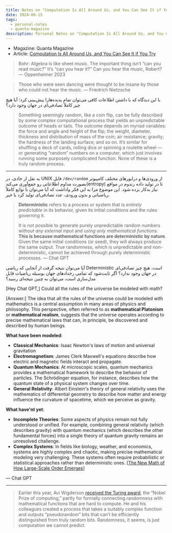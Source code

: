 ```yaml
---
title: Notes on "Computation Is All Around Us, and You Can See It if You Try"
date: 2024-06-15
tags:
  - personal-notes
  - quanta-magazine
description: Personal Notes on "Computation Is All Around Us, and You Can See It if You Try" Article
---
```


- Magazine: Quanta Magazine
- Article: [Computation Is All Around Us, and You Can See It if You Try](https://www.quantamagazine.org/computation-is-all-around-us-and-you-can-see-it-if-you-try-20240612/)

> Bohr: Algebra is like sheet music. The important thing isn’t “can you read music?” It’s “can you hear it?” Can you hear the music, Robert?
> — Oppenheimer 2023

> Those who were seen dancing were thought to be insane by those who could not hear the music.
> — Friedrich Nietzsche

با این دیدگاه که با داشتن اطلاعات کافی می‌توان تمام پدیده‌هارا پیش‌بینی کرد؛ آیا هیچ چیز کاملاً تصادفی‌ای در جهان وجود دارد؟

> Something seemingly random, like a coin flip, can be fully described by some complex computational process that yields an unpredictable outcome of heads or tails. The outcome depends on myriad variables: the force and angle and height of the flip; the weight, diameter, thickness and distribution of mass of the coin; air resistance; gravity; the hardness of the landing surface; and so on. It’s similar for shuffling a deck of cards, rolling dice or spinning a roulette wheel — or generating “random” numbers on a computer, which just involves running some purposely complicated function. None of these is a truly random process.

---

به نقل از جادی، در UNIX فایل
`/dev/random`
از ورودی‌ها و درایورهای مختلف کامپیوتر بصورت مداوم اطلاعاتی رو جمع‌آوری می‌کند(entropy) تا در تولید داده رندوم در مواقع نیاز به‌کار برده شود. این موضوع مرا به این فکر واداشت که آیا می‌توان با توابع کاملاً ریاضیاتی و بدون ورودی، عدد تصادفی‌ای تولید کرد یا خیر.

> **Deterministic** refers to a process or system that is _entirely predictable_ in its behavior, given its initial conditions and the rules governing it.
> 
> It is not possible to generate purely unpredictable random numbers _without any external input_ and _using only mathematical functions_. **This is because mathematical functions are deterministic by nature**. Given the same initial conditions (or seed), they will always produce the same output. True randomness, which is unpredictable and non-deterministic, cannot be achieved through purely deterministic processes.
> — Chat GPT

آیا می‌توان نتیجه گرفت از آنجایی که ریاضی Deterministic است، هیچ چیز تصادفی‌ای در جهان وجود ندارد؟ اگر ثابت‌شود که تمامی رخدادهای جهان بوسیله ریاضیات قابل مدل‌سازی است، می‌توان به چنین نتیجه‌ای رسید؟

[Hey Chat GPT,] Could all the rules of the universe be modeled with math?

[Answer:] The idea that all the rules of the universe could be modeled with mathematics is a central assumption in many areas of physics and philosophy. This perspective, often referred to as **mathematical Platonism** or **mathematical realism**, suggests that the universe operates according to precise mathematical laws that can, in principle, be discovered and described by human beings.

**What have been modeled**:

- **Classical Mechanics**: Isaac Newton's laws of motion and universal gravitation
- **Electromagnetism**: James Clerk Maxwell's equations describe how electric and magnetic fields interact and propagate.
- **Quantum Mechanics**: At microscopic scales, quantum mechanics provides a mathematical framework to describe the behavior of particles. The Schrödinger equation, for instance, describes how the quantum state of a physical system changes over time.
- **General Relativity**: Albert Einstein's theory of general relativity uses the mathematics of differential geometry to describe how matter and energy influence the curvature of spacetime, which we perceive as gravity.

**What have'nt yet**:

- **Incomplete Theories**: Some aspects of physics remain not fully understood or unified. For example, combining general relativity (which describes gravity) with quantum mechanics (which describes the other fundamental forces) into a single theory of quantum gravity remains an unresolved challenge.
- **Complex Systems**: In fields like biology, weather, and economics, systems are highly complex and chaotic, making precise mathematical modeling very challenging. These systems often require probabilistic or statistical approaches rather than deterministic ones. \[[The New Math of How Large-Scale Order Emerges](https://www.quantamagazine.org/the-new-math-of-how-large-scale-order-emerges-20240610)\]

— Chat GPT

---

> Earlier this year, Avi Wigderson [received the Turing award](https://www.quantamagazine.org/avi-wigderson-complexity-theory-pioneer-wins-turing-award-20240410/), the “Nobel Prize of computing,” partly for formally connecting randomness with mathematical functions that are hard to compute. He and his colleagues created a process that takes a suitably complex function and outputs “pseudorandom” bits that can’t be efficiently distinguished from truly random bits. Randomness, it seems, is just computation we cannot predict.
